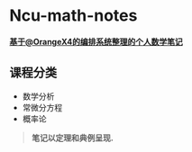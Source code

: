 # Ncu-math-notes

[**基于@OrangeX4的编排系统整理的个人数学笔记**](https://zhuanlan.zhihu.com/p/366596949)

## 课程分类
- 数学分析
- 常微分方程
- 概率论

> **笔记以定理和典例呈现.**
